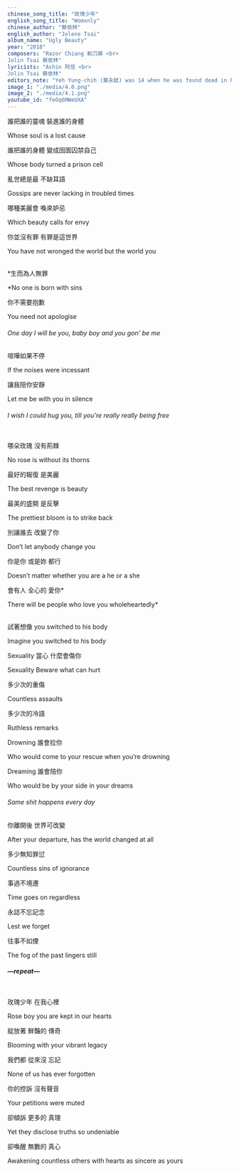 ```yaml
---
chinese_song_title: "玫瑰少年"
english_song_title: "Womxnly"
chinese_author: "蔡依林"
english_author: "Jolene Tsai"
album_name: "Ugly Beauty"
year: "2018"
composers: "Razor Chiang 剃刀蔣 <br>
Jolin Tsai 蔡依林" 
lyricists: "Ashin 阿信 <br>
Jolin Tsai 蔡依林"
editors_note: "Yeh Yung-chih (葉永鋕) was 14 when he was found dead in his school’s washroom in April 2000. He had been bullied by his peers for his gender non-conformity. The incident led to the enactment of the Gender Equity Education Act in Taiwan in 2004. The legacy of Rose Boy (玫瑰少年) lives on."
image_1: "./media/4.0.png"
image_2: "./media/4.1.png"
youtube_id: "feOq6MWeUXA"
---
```

誰把誰的靈魂 裝進誰的身體

Whose soul is a lost cause

誰把誰的身體 變成囹圄囚禁自己

Whose body turned a prison cell

亂世總是最 不缺耳語

Gossips are never lacking in troubled times

哪種美麗會 喚來妒忌 

Which beauty calls for envy

你並沒有罪 有罪是這世界

You have not wronged the world but the world you<br><br>

*生而為人無罪 

*No one is born with sins

你不需要抱歉 

You need not apologise

###### One day I will be you, baby boy and you gon' be me

喧嘩如果不停

If the noises were incessant

讓我陪你安靜

Let me be with you in silence

###### I wish I could hug you, till you’re really really being free<br><br>

哪朵玫瑰 沒有荊棘

No rose is without its thorns

最好的報復 是美麗

The best revenge is beauty

最美的盛開 是反擊

The prettiest bloom is to strike back

別讓誰去 改變了你

Don’t let anybody change you

你是你 或是妳 都行

Doesn’t matter whether you are a he or a she

會有人 全心的 愛你*

There will be people who love you wholeheartedly*
<br><br>

試著想像 you switched to his body

Imagine you switched to his body

Sexuality 當心 什麼會傷你

Sexuality Beware what can hurt

多少次的重傷

Countless assaults

多少次的冷語 

Ruthless remarks

Drowning 誰會拉你

Who would come to your rescue when you’re drowning

Dreaming 誰會陪你

Who would be by your side in your dreams

###### Same shit happens every day

你離開後 世界可改變

After your departure, has the world changed at all

多少無知罪愆

Countless sins of ignorance

事過不境遷

Time goes on regardless

永誌不忘記念

Lest we forget

往事不如煙

The fog of the past lingers still

###### **—repeat—**<br><br>

玫瑰少年 在我心裡

Rose boy you are kept in our hearts

綻放著 鮮豔的 傳奇

Blooming with your vibrant legacy

我們都 從來沒 忘記

None of us has ever forgotten

你的控訴 沒有聲音

Your petitions were muted

卻傾訴 更多的 真理

Yet they disclose truths so undeniable

卻喚醒 無數的 真心

Awakening countless others with hearts as sincere as yours